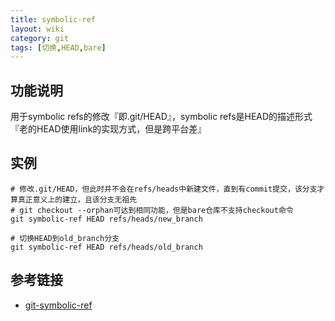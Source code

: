 ```yaml
---
title: symbolic-ref
layout: wiki
category: git
tags: [切换,HEAD,bare]
---
```


## 功能说明

用于symbolic refs的修改『即.git/HEAD』，symbolic refs是HEAD的描述形式『老的HEAD使用link的实现方式，但是跨平台差』

## 实例

~~~
# 修改.git/HEAD，但此时并不会在refs/heads中新建文件，直到有commit提交，该分支才算真正意义上的建立，且该分支无祖先
# git checkout --orphan可达到相同功能，但是bare仓库不支持checkout命令
git symbolic-ref HEAD refs/heads/new_branch

# 切换HEAD到old_branch分支
git symbolic-ref HEAD refs/heads/old_branch
~~~

## 参考链接

* [git-symbolic-ref](https://git-scm.com/docs/git-symbolic-ref)
